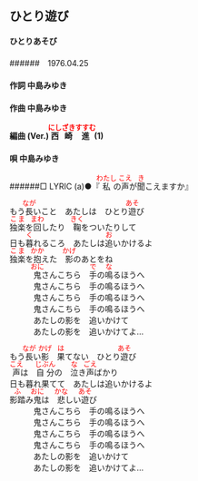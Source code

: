 <style type="text/css">
	ruby{
	    ruby-position: over;
	}
	ruby > rt{font-size: 12px;color:red;}
	p{font:16px;font-size: '楷体'}
</style>
## ひとり遊び
#### ひとりあそび
######　1976.04.25


#### 作詞        中島みゆき
#### 作曲        中島みゆき
#### 編曲 (Ver.) <ruby><rb>西崎</rb><rp>(</rp><rt>にしざき</rt><rp>)</rp></ruby><ruby><rb>進</rb><rp>(</rp><rt>すすむ</rt><rp>)</rp></ruby> (1)
#### 唄          中島みゆき
######□ LYRIC (a)●『<ruby><rb>私</rb><rp>(</rp><rt>わたし</rt><rp>)</rp></ruby>の<ruby><rb>声</rb><rp>(</rp><rt>こえ</rt><rp>)</rp></ruby>が<ruby><rb>聞</rb><rp>(</rp><rt>き</rt><rp>)</rp></ruby>こえますか』

もう<ruby><rb>長</rb><rp>(</rp><rt>なが</rt><rp>)</rp></ruby>いこと　あたしは　ひとり<ruby><rb>遊</rb><rp>(</rp><rt>あそ</rt><rp>)</rp></ruby>び   
<ruby><rb>独楽</rb><rp>(</rp><rt>こま</rt><rp>)</rp></ruby>を<ruby><rb>回</rb><rp>(</rp><rt>まわ</rt><rp>)</rp></ruby>したり　<ruby><rb>鞠</rb><rp>(</rp><rt>きく</rt><rp>)</rp></ruby>をついたりして  
日も<ruby><rb>暮</rb><rp>(</rp><rt>く</rt><rp>)</rp></ruby>れるころ　あたしは<ruby><rb>追</rb><rp>(</rp><rt>お</rt><rp>)</rp></ruby>いかけるよ  
<ruby><rb>独楽</rb><rp>(</rp><rt>こま</rt><rp>)</rp></ruby>を<ruby><rb>抱</rb><rp>(</rp><rt>かか</rt><rp>)</rp></ruby>えた　<ruby><rb>影</rb><rp>(</rp><rt>かげ</rt><rp>)</rp></ruby>のあとをね  
　　　<ruby><rb>鬼</rb><rp>(</rp><rt>おに</rt><rp>)</rp></ruby>さんこちら　<ruby><rb>手</rb><rp>(</rp><rt>で</rt><rp>)</rp></ruby>の<ruby><rb>鳴</rb><rp>(</rp><rt>な</rt><rp>)</rp></ruby>るほうへ  
　　　鬼さんこちら　手の鳴るほうへ  
　　　鬼さんこちら　手の鳴るほうへ  
　　　鬼さんこちら　手の鳴るほうへ  
　　　あたしの影を　追いかけて  
　　　あたしの影を　追いかけてよ…  


もう<ruby><rb>長</rb><rp>(</rp><rt>なが</rt><rp>)</rp></ruby>い<ruby><rb>影</rb><rp>(</rp><rt>かげ</rt><rp>)</rp></ruby>　<ruby><rb>果</rb><rp>(</rp><rt>は</rt><rp>)</rp></ruby>てない　ひとり<ruby><rb>遊</rb><rp>(</rp><rt>あそ</rt><rp>)</rp></ruby>び  
<ruby><rb>声</rb><rp>(</rp><rt>こえ</rt><rp>)</rp></ruby>は　<ruby><rb>自分</rb><rp>(</rp><rt>じぶん</rt><rp>)</rp></ruby>の　<ruby><rb>泣</rb><rp>(</rp><rt>な</rt><rp>)</rp></ruby>き<ruby><rb>声</rb><rp>(</rp><rt>ごえ</rt><rp>)</rp></ruby>ばかり  
日も暮れ果てて　あたしは追いかけるよ  
<ruby><rb>影踏</rb><rp>(</rp><rt>ふ</rt><rp>)</rp></ruby>み<ruby><rb>鬼</rb><rp>(</rp><rt>おに</rt><rp>)</rp></ruby>は　<ruby><rb>悲</rb><rp>(</rp><rt>かな</rt><rp>)</rp></ruby>しい<ruby><rb>遊</rb><rp>(</rp><rt>あそ</rt><rp>)</rp></ruby>び  
　　　鬼さんこちら　手の鳴るほうへ  
　　　鬼さんこちら　手の鳴るほうへ  
　　　鬼さんこちら　手の鳴るほうへ  
　　　鬼さんこちら　手の鳴るほうへ   
　　　あたしの影を　追いかけて  
　　　あたしの影を　追いかけてよ…  
